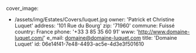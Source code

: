 cover_image:
  - /assets/img/Estates/Covers/luquet.jpg
owner: 'Patrick et Christine Luquet'
address: '101 Rue du Bourg'
zip: '71960'
commune: Fuissé
country: France
phone: '+33 3 85 35 60 91'
www: 'http://www.domaine-luquet.com/'
e_mail: domaine@domaine-luquet.com
title: 'Domaine Luquet'
id: 06e14f41-7e48-4493-ac5e-4d3e3f501610
